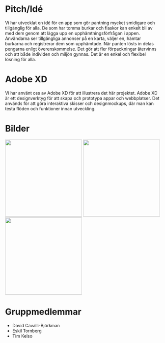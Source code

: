 # Pitch/Idé
Vi har utvecklat en idé för en app som gör pantning mycket smidigare och tillgänglig för alla. De som har tomma burkar och flaskor kan enkelt bli av med dem genom att lägga upp en upphämtningsförfrågan i appen. Användarna ser tillgängliga annonser på en karta, väljer en, hämtar burkarna och registrerar dem som upphämtade. När panten lösts in delas pengarna enligt överenskommelse. Det gör att fler förpackningar återvinns och att både individen och miljön gynnas. Det är en enkel och flexibel lösning för alla.

# Adobe XD
Vi har använt oss av Adobe XD för att illustrera det här projektet. Adobe XD är ett designverktyg för att skapa och prototypa appar och webbplatser. Det används för att göra interaktiva skisser och designmockups, där man kan testa flöden och funktioner innan utveckling.

# Bilder
<img src="https://github.com/user-attachments/assets/8677a418-235c-451f-b986-9bd2611cca6a" width="250">
<img src="https://github.com/user-attachments/assets/0334e0dc-f35e-43df-897b-af47ee04b638" width="250">
<img src="https://github.com/user-attachments/assets/9aa29c12-cbe9-4a5e-9b3a-bb5087fbbff1" width="250">

# Gruppmedlemmar
- David Cavalli-Björkman
- Eskil Tornberg
- Tim Kelso
